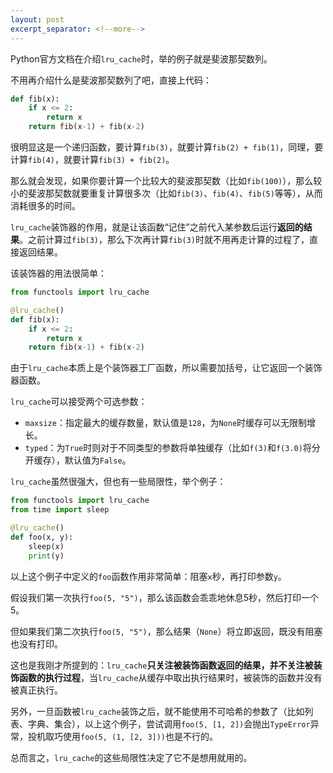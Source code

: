 ```yaml
---
layout: post
excerpt_separator: <!--more-->
---
```


Python官方文档在介绍`lru_cache`时，举的例子就是斐波那契数列。

不用再介绍什么是斐波那契数列了吧，直接上代码：

<!--more-->

```python
def fib(x):
    if x <= 2:
        return x
    return fib(x-1) + fib(x-2)
```

很明显这是一个递归函数，要计算`fib(3)`，就要计算`fib(2) + fib(1)`，同理，要计算`fib(4)`，就要计算`fib(3) + fib(2)`。

那么就会发现，如果你要计算一个比较大的斐波那契数（比如`fib(100)`），那么较小的斐波那契数就要重复计算很多次（比如`fib(3)`、`fib(4)`、`fib(5)`等等），从而消耗很多的时间。

`lru_cache`装饰器的作用，就是让该函数“记住”之前代入某参数后运行**返回的结果**。之前计算过`fib(3)`，那么下次再计算`fib(3)`时就不用再走计算的过程了，直接返回结果。

该装饰器的用法很简单：
```python
from functools import lru_cache

@lru_cache()
def fib(x):
    if x <= 2:
        return x
    return fib(x-1) + fib(x-2)
```

由于`lru_cache`本质上是个装饰器工厂函数，所以需要加括号，让它返回一个装饰器函数。

`lru_cache`可以接受两个可选参数：

- `maxsize`：指定最大的缓存数量，默认值是`128`，为`None`时缓存可以无限制增长。
- `typed`：为`True`时则对于不同类型的参数将单独缓存（比如`f(3)`和`f(3.0)`将分开缓存），默认值为`False`。

`lru_cache`虽然很强大，但也有一些局限性，举个例子：
```python
from functools import lru_cache
from time import sleep

@lru_cache()
def foo(x, y):
    sleep(x)
    print(y)
```

以上这个例子中定义的`foo`函数作用非常简单：阻塞`x`秒，再打印参数`y`。

假设我们第一次执行`foo(5, "5")`，那么该函数会乖乖地休息5秒，然后打印一个5。

但如果我们第二次执行`foo(5, "5")`，那么结果（`None`）将立即返回，既没有阻塞也没有打印。

这也是我刚才所提到的：`lru_cache`**只关注被装饰函数返回的结果，并不关注被装饰函数的执行过程**，当`lru_cache`从缓存中取出执行结果时，被装饰的函数并没有被真正执行。

另外，一旦函数被`lru_cache`装饰之后，就不能使用不可哈希的参数了（比如列表、字典、集合），以上这个例子，尝试调用`foo(5, [1, 2])`会抛出`TypeError`异常，投机取巧使用`foo(5, (1, [2, 3]))`也是不行的。

总而言之，`lru_cache`的这些局限性决定了它不是想用就用的。
